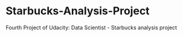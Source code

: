 # Starbucks-Analysis-Project
Fourth Project of Udacity: Data Scientist - Starbucks analysis project
